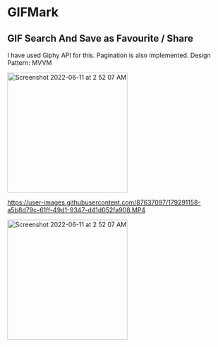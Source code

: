 # GIFMark

## GIF Search And Save as Favourite / Share

I have used Giphy API for this. Pagination is also implemented.
Design Pattern: MVVM

<img width="272" alt="Screenshot 2022-06-11 at 2 52 07 AM" src="https://user-images.githubusercontent.com/87637097/179287942-fd518a00-c35e-47c1-a504-cab47b737e64.PNG"> 



https://user-images.githubusercontent.com/87637097/179291158-a5b8d79c-61ff-49d1-9347-d41d052fa908.MP4



<img width="272" alt="Screenshot 2022-06-11 at 2 52 07 AM" src="https://user-images.githubusercontent.com/87637097/179288045-5154614d-2322-47aa-9bb3-f9c5bd6924df.PNG">






